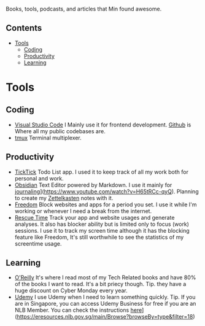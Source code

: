 Books, tools, podcasts, and articles that Min found awesome. 

## Contents
- [Tools](#tools)
    - [Coding](#coding)
    - [Productivity](#productivity)
    - [Learning](#learning)

# Tools

## Coding
- [Visual Studio Code](https://code.visualstudio.com) I Mainly use it for frontend development.
[Github](https://github.com/) is Where all my public codebases are.
- [tmux](https://github.com/tmux/tmux) Terminal multiplexer.

## Productivity
- [TickTick](https://ticktick.com) Todo List app. I used it to keep track of all my work both for personal and work.
- [Obsidian](https://obsidian.md) Text Editor powered by Markdown. I use it mainly for [journaling](https://www.youtube.com/watch?v=H65tRCc-qyQ)](https://www.youtube.com/watch?v=H65tRCc-qyQ). Planning to create my [Zettelkasten](https://en.wikipedia.org/wiki/Zettelkasten) notes with it.
- [Freedom](https://freedom.to) Block websites and apps for a period you set. I use it while I'm working or whenever I need a break from the internet. 
- [Rescue Time](https://rescuetime.com) Track your app and website usages and generate analyses. It also has blocker ability but is limited only to focus (work) sessions. I use it to track my screen time although it has the blocking feature like Freedom, It's still worthwhile to see the statistics of my screentime usage.

## Learning
- [O'Reilly](https://www.oreilly.com) It's where I read most of my Tech Related books and have 80% of the books I want to read. It's a bit priecy though. Tip. they have a huge discount on Cyber Monday every year.
- [Udemy](https://www.udemy.com/) I use Udemy when I need to learn something quickly. Tip. If you are in Singapore, you can access Udemy Business for free if you are an NLB Member. You can check the instructions [here](https://eresources.nlb.gov.sg/main/Browse?browseBy=type&filter=18)](https://eresources.nlb.gov.sg/main/Browse?browseBy=type&filter=18)